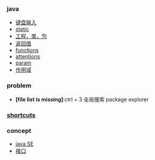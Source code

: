 ### java
- [键盘输入](https://github.com/ScottXiong/java/blob/master/files/tap.md)
- [static](https://github.com/ScottXiong/java/blob/master/files/static.md)
- [工程，类，包](https://github.com/ScottXiong/java/blob/master/files/project.md)
- [返回值](https://github.com/ScottXiong/java/blob/master/files/RETURN.MD)
- [functions](https://github.com/ScottXiong/java/blob/master/files/functions.md)
- [attentions](https://github.com/ScottXiong/java/blob/master/files/attentions.md)
- [param](https://github.com/ScottXiong/java/blob/master/files/param.md)
- [作用域](https://github.com/ScottXiong/java/blob/master/files/i.md)

### problem
- **[file list is missing]**:ctrl + 3 全局搜索 package explorer
### [shortcuts](https://github.com/ScottXiong/java/blob/master/files/shortcuts)
### concept
- [java SE]()
- [接口](https://github.com/ScottXiong/java/blob/master/files/interface.md)
